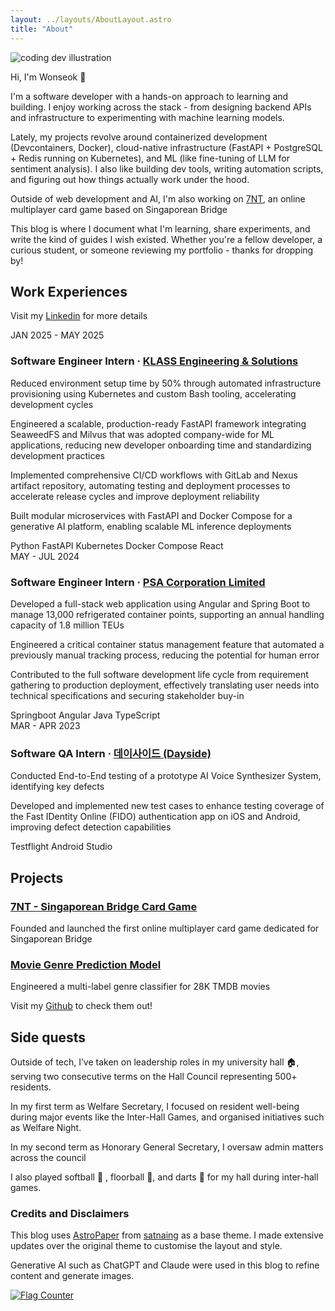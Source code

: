```yaml
---
layout: ../layouts/AboutLayout.astro
title: "About"
---
```


<div>
  <Image src="/assets/notion-face-portrait.webp" class="sm:w-1/2 mx-auto rounded-2xl" alt="coding dev illustration">
</div>

Hi, I'm Wonseok 👋

I'm a software developer with a hands-on approach to learning and building. I enjoy working across the stack \- from designing backend APIs and infrastructure to experimenting with machine learning models.

Lately, my projects revolve around containerized development (Devcontainers, Docker), cloud-native infrastructure (FastAPI + PostgreSQL + Redis running on Kubernetes), and ML (like fine-tuning of LLM for sentiment analysis). I also like building dev tools, writing automation scripts, and figuring out how things actually work under the hood.

Outside of web development and AI, I'm also working on [7NT](http://wsklee.github.io/posts/7nt-singaporean-bridge-card-game/), an online multiplayer card game based on Singaporean Bridge 

This blog is where I document what I'm learning, share experiments, and write the kind of guides I wish existed. Whether you're a fellow developer, a curious student, or someone reviewing my portfolio \- thanks for dropping by!

## Work Experiences

Visit my [Linkedin](https://www.linkedin.com/in/wonseoklee7/) for more details

<div class="space-y-16">
  <div class="experience">
    <div class="grid grid-cols-1 sm:grid-cols-[180px_1fr] gap-2 sm:gap-8 items-baseline">
      <div class="text-gray-500 dark:text-gray-400 text-base">JAN 2025 - MAY 2025</div>
      <div>
        <div class="flex items-center gap-1">
          <h3 class="font-medium text-lg">Software Engineer Intern · <a href="https://klasses.com.sg/" class="hover:text-accent" target="_blank" rel="noopener noreferrer">KLASS Engineering & Solutions</a></h3>
        </div>
        <p class="mt-3 text-gray-600 dark:text-gray-300">
          Reduced environment setup time by 50% through automated infrastructure provisioning using Kubernetes and custom Bash tooling, accelerating development cycles
        </p>
        <p class="mt-3 text-gray-600 dark:text-gray-300">
          Engineered a scalable, production-ready FastAPI framework integrating SeaweedFS and Milvus that was adopted company-wide for ML applications, reducing new developer onboarding time and standardizing development practices
        </p>
        <p class="mt-3 text-gray-600 dark:text-gray-300">
          Implemented comprehensive CI/CD workflows with GitLab and Nexus artifact repository, automating testing and deployment processes to accelerate release cycles and improve deployment reliability
        </p>
        <p class="mt-3 text-gray-600 dark:text-gray-300">
          Built modular microservices with FastAPI and Docker Compose for a generative AI platform, enabling scalable ML inference deployments
        </p>
        <div class="mt-3 flex flex-wrap gap-2">
          <span class="inline-flex items-center rounded-full bg-[#E8F2FF] px-3 py-0.5 text-sm text-[#0066CC] dark:bg-accent/10 dark:text-accent">Python</span>
          <span class="inline-flex items-center rounded-full bg-[#E8F2FF] px-3 py-0.5 text-sm text-[#0066CC] dark:bg-accent/10 dark:text-accent">FastAPI</span>
          <span class="inline-flex items-center rounded-full bg-[#E8F2FF] px-3 py-0.5 text-sm text-[#0066CC] dark:bg-accent/10 dark:text-accent">Kubernetes</span>
          <span class="inline-flex items-center rounded-full bg-[#E8F2FF] px-3 py-0.5 text-sm text-[#0066CC] dark:bg-accent/10 dark:text-accent">Docker Compose</span>
          <span class="inline-flex items-center rounded-full bg-[#E8F2FF] px-3 py-0.5 text-sm text-[#0066CC] dark:bg-accent/10 dark:text-accent">React</span>
        </div>
      </div>
    </div>
  </div>

  <div class="experience">
    <div class="grid grid-cols-1 sm:grid-cols-[180px_1fr] gap-2 sm:gap-8 items-baseline">
      <div class="text-gray-500 dark:text-gray-400 text-base">MAY - JUL 2024</div>
      <div>
        <div class="flex items-center gap-1">
          <h3 class="font-medium text-lg">Software Engineer Intern · <a href="https://www.globalpsa.com/" class="hover:text-accent" target="_blank" rel="noopener noreferrer">PSA Corporation Limited</a></h3>
        </div>
        <p class="mt-3 text-gray-600 dark:text-gray-300">
          Developed a full-stack web application using Angular and Spring Boot to manage 13,000 refrigerated container points, supporting an annual handling capacity of 1.8 million TEUs
        </p>
        <p class="mt-3 text-gray-600 dark:text-gray-300">
          Engineered a critical container status management feature that automated a previously manual tracking process, reducing the potential for human error
        </p>
        <p class="mt-3 text-gray-600 dark:text-gray-300">
          Contributed to the full software development life cycle from requirement gathering to production deployment, effectively translating user needs into technical specifications and securing stakeholder buy-in
        </p>
        <div class="mt-3 flex flex-wrap gap-2">
          <span class="inline-flex items-center rounded-full bg-[#E8F2FF] px-3 py-0.5 text-sm text-[#0066CC] dark:bg-accent/10 dark:text-accent">Springboot</span>
          <span class="inline-flex items-center rounded-full bg-[#E8F2FF] px-3 py-0.5 text-sm text-[#0066CC] dark:bg-accent/10 dark:text-accent">Angular</span>
          <span class="inline-flex items-center rounded-full bg-[#E8F2FF] px-3 py-0.5 text-sm text-[#0066CC] dark:bg-accent/10 dark:text-accent">Java</span>
          <span class="inline-flex items-center rounded-full bg-[#E8F2FF] px-3 py-0.5 text-sm text-[#0066CC] dark:bg-accent/10 dark:text-accent">TypeScript</span>
        </div>
      </div>
    </div>
  </div>

  <div class="experience">
    <div class="grid grid-cols-1 sm:grid-cols-[180px_1fr] gap-2 sm:gap-8 items-baseline">
      <div class="text-gray-500 dark:text-gray-400 text-base">MAR - APR 2023</div>
      <div>
        <div class="flex items-center gap-1">
          <h3 class="font-medium text-lg">Software QA Intern · <a href="https://www.dayside.co.kr/homepage/html/pc/main.html" class="hover:text-accent" target="_blank" rel="noopener noreferrer">데이사이드 (Dayside)</a></h3>
        </div>
        <p class="mt-3 text-gray-600 dark:text-gray-300">
          Conducted End-to-End testing of a prototype AI Voice Synthesizer System, identifying key defects
        </p>
        <p class="mt-3 text-gray-600 dark:text-gray-300">
          Developed and implemented new test cases to enhance testing coverage of the Fast IDentity Online (FIDO) authentication app on iOS and Android, improving defect detection capabilities
        </p>
        <div class="mt-3 flex flex-wrap gap-2">
          <span class="inline-flex items-center rounded-full bg-[#E8F2FF] px-3 py-0.5 text-sm text-[#0066CC] dark:bg-accent/10 dark:text-accent">Testflight</span>
          <span class="inline-flex items-center rounded-full bg-[#E8F2FF] px-3 py-0.5 text-sm text-[#0066CC] dark:bg-accent/10 dark:text-accent">Android Studio</span>
        </div>
      </div>
    </div>
  </div>
</div>

## Projects

<h3 class="font-medium text-lg"><a href="http://wsklee.github.io/posts/7nt-singaporean-bridge-card-game/" class="hover:text-accent" target="_blank" rel="noopener noreferrer">7NT - Singaporean Bridge Card Game</a></h3>
<p class="mt-3 text-gray-600 dark:text-gray-300">
  Founded and launched the first online multiplayer card game dedicated for Singaporean Bridge
</p>

<h3 class="font-medium text-lg"><a href="https://github.com/wsklee/CX1115-Project-MovieClassification" class="hover:text-accent" target="_blank" rel="noopener noreferrer">Movie Genre Prediction Model</a></h3>
<p class="mt-3 text-gray-600 dark:text-gray-300">
  Engineered a multi-label genre classifier for 28K TMDB movies
</p>

Visit my [Github](https://github.com/wsklee) to check them out!

## Side quests
Outside of tech, I’ve taken on leadership roles in my university hall 🏠, serving two consecutive terms on the Hall Council representing 500+ residents.

In my first term as Welfare Secretary, I focused on resident well-being during major events like the Inter-Hall Games, and organised initiatives such as Welfare Night.

In my second term as Honorary General Secretary, I oversaw admin matters across the council

I also played softball 🥎 , floorball 🏑, and darts 🎯 for my hall during inter-hall games.

### Credits and Disclaimers
This blog uses [AstroPaper](https://astro-paper.pages.dev/) from [satnaing](https://github.com/satnaing) as a base theme. I made extensive updates over the original theme to customise the layout and style.

Generative AI such as ChatGPT and Claude were used in this blog to refine content and generate images.

<a href="https://info.flagcounter.com/DE4B"><img src="https://s01.flagcounter.com/count2/DE4B/bg_FFFFFF/txt_000000/border_CCCCCC/columns_2/maxflags_10/viewers_0/labels_0/pageviews_1/flags_0/percent_0/" alt="Flag Counter"></a>